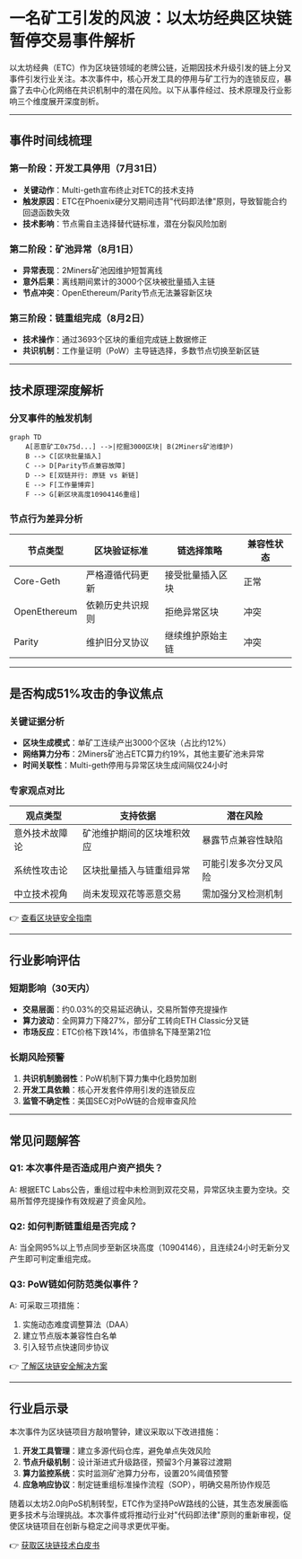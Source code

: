 # 一名矿工引发的风波：以太坊经典区块链暂停交易事件解析

以太坊经典（ETC）作为区块链领域的老牌公链，近期因技术升级引发的链上分叉事件引发行业关注。本次事件中，核心开发工具的停用与矿工行为的连锁反应，暴露了去中心化网络在共识机制中的潜在风险。以下从事件经过、技术原理及行业影响三个维度展开深度剖析。

---

## 事件时间线梳理

### 第一阶段：开发工具停用（7月31日）
- **关键动作**：Multi-geth宣布终止对ETC的技术支持
- **触发原因**：ETC在Phoenix硬分叉期间违背"代码即法律"原则，导致智能合约回退函数失效
- **技术影响**：节点需自主选择替代链标准，潜在分裂风险加剧

### 第二阶段：矿池异常（8月1日）
- **异常表现**：2Miners矿池因维护短暂离线
- **意外后果**：离线期间累计的3000个区块被批量插入主链
- **节点冲突**：OpenEthereum/Parity节点无法兼容新区块

### 第三阶段：链重组完成（8月2日）
- **技术操作**：通过3693个区块的重组完成链上数据修正
- **共识机制**：工作量证明（PoW）主导链选择，多数节点切换至新区链

---

## 技术原理深度解析

### 分叉事件的触发机制
```mermaid
graph TD
    A[恶意矿工0x75d...] -->|挖掘3000区块| B(2Miners矿池维护)
    B --> C[区块批量插入]
    C --> D[Parity节点兼容故障]
    D --> E[双链并行: 原链 vs 新链]
    E --> F[工作量博弈]
    F --> G[新区块高度10904146重组]
```

### 节点行为差异分析

| 节点类型        | 区块验证标准       | 链选择策略               | 兼容性状态 |
|-----------------|--------------------|--------------------------|------------|
| Core-Geth       | 严格遵循代码更新   | 接受批量插入区块         | 正常       |
| OpenEthereum    | 依赖历史共识规则   | 拒绝异常区块             | 冲突       |
| Parity          | 维护旧分叉协议     | 继续维护原始主链         | 冲突       |

---

## 是否构成51%攻击的争议焦点

### 关键证据分析
- **区块生成模式**：单矿工连续产出3000个区块（占比约12%）
- **网络算力分布**：2Miners矿池占ETC算力约19%，其他主要矿池未异常
- **时间关联性**：Multi-geth停用与异常区块生成间隔仅24小时

### 专家观点对比

| 观点类型       | 支持依据                     | 潜在风险                 |
|----------------|------------------------------|--------------------------|
| 意外技术故障论 | 矿池维护期间的区块堆积效应   | 暴露节点兼容性缺陷       |
| 系统性攻击论   | 区块批量插入与链重组异常     | 可能引发多次分叉风险     |
| 中立技术视角   | 尚未发现双花等恶意交易       | 需加强分叉检测机制       |

👉 [查看区块链安全指南](https://bit.ly/okx_welcome)

---

## 行业影响评估

### 短期影响（30天内）
- **交易层面**：约0.03%的交易延迟确认，交易所暂停充提操作
- **算力波动**：全网算力下降27%，部分矿工转向ETH Classic分叉链
- **市场反应**：ETC价格下跌14%，市值排名下降至第21位

### 长期风险预警
1. **共识机制脆弱性**：PoW机制下算力集中化趋势加剧
2. **开发工具依赖**：核心开发套件停用引发的连锁反应
3. **监管不确定性**：美国SEC对PoW链的合规审查风险

---

## 常见问题解答

### Q1: 本次事件是否造成用户资产损失？
A: 根据ETC Labs公告，重组过程中未检测到双花交易，异常区块主要为空块。交易所暂停充提操作有效规避了资金风险。

### Q2: 如何判断链重组是否完成？
A: 当全网95%以上节点同步至新区块高度（10904146），且连续24小时无新分叉产生即可判定重组完成。

### Q3: PoW链如何防范类似事件？
A: 可采取三项措施：
1. 实施动态难度调整算法（DAA）
2. 建立节点版本兼容性白名单
3. 引入轻节点快速同步协议

👉 [了解区块链安全解决方案](https://bit.ly/okx_welcome)

---

## 行业启示录

本次事件为区块链项目方敲响警钟，建议采取以下改进措施：

1. **开发工具管理**：建立多源代码仓库，避免单点失效风险
2. **节点升级机制**：设计渐进式升级路径，预留3个月兼容过渡期
3. **算力监控系统**：实时监测矿池算力分布，设置20%阈值预警
4. **应急响应协议**：制定链重组标准操作流程（SOP），明确交易所协作规范

随着以太坊2.0向PoS机制转型，ETC作为坚持PoW路线的公链，其生态发展面临更多技术与治理挑战。本次事件或将推动行业对"代码即法律"原则的重新审视，促使区块链项目在创新与稳定之间寻求更优平衡。

👉 [获取区块链技术白皮书](https://bit.ly/okx_welcome)